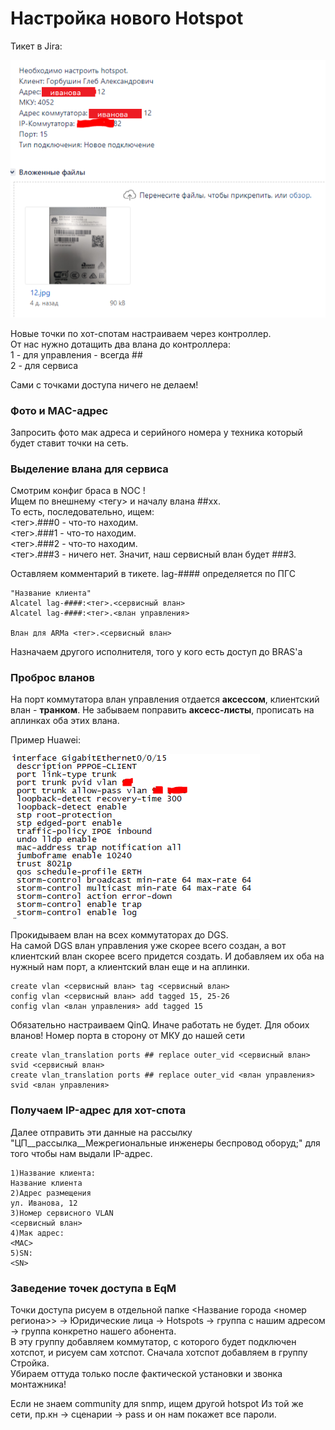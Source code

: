# Настройка нового Hotspot

Тикет в Jira:

![](../../.gitbook/assets/image%20%2841%29.png)

Новые точки по хот-спотам настраиваем через контроллер.   
От нас нужно дотащить два влана до контроллера:   
1 - для управления - всегда \#\#  
2 - для сервиса 

Сами с точками доступа ничего не делаем!

### Фото и MAC-адрес

Запросить фото мак адреса и серийного номера у техника который будет ставит точки на сеть. 

### Выделение влана для сервиса

Смотрим конфиг браса в NOC !  
Ищем по внешнему &lt;тегу&gt; и началу влана \#\#хх.   
То есть, последовательно, ищем:   
&lt;тег&gt;.\#\#\#0 - что-то находим.   
&lt;тег&gt;.\#\#\#1 - что-то находим.   
&lt;тег&gt;.\#\#\#2 - что-то находим.   
&lt;тег&gt;.\#\#\#3 - ничего нет. Значит, наш сервисный влан будет \#\#\#3.

Оставляем комментарий в тикете. lag-\#\#\#\# определяется по ПГС

```text
"Название клиента"
Alcatel lag-####:<тег>.<сервисный влан>
Alcatel lag-####:<тег>.<влан управления>

Влан для ARMа <тег>.<сервисный влан>
```

Назначаем другого исполнителя, того у кого есть доступ до BRAS'а

### Проброс вланов

На порт коммутатора влан управления отдается **аксессом**, клиентский влан - **транком**. Не забываем поправить **аксесс-листы**, прописать на аплинках оба этих влана.

Пример Huawei:

![](../../.gitbook/assets/image%20%2823%29.png)

Прокидываем влан на всех коммутаторах до DGS.   
На самой DGS влан управления уже скорее всего создан, а вот клиентский влан скорее всего придется создать. И добавляем их оба на нужный нам порт, а клиентский влан еще и на аплинки.

```text
create vlan <сервисный влан> tag <сервисный влан>
config vlan <сервисный влан> add tagged 15, 25-26
config vlan <влан управления> add tagged 15
```

Обязательно настраиваем QinQ. Иначе работать не будет. Для обоих вланов! Номер порта в сторону от МКУ до нашей сети

```text
create vlan_translation ports ## replace outer_vid <сервисный влан> svid <сервисный влан>
create vlan_translation ports ## replace outer_vid <влан управления> svid <влан управления>
```

### Получаем IP-адрес для хот-спота

Далее отправить эти данные на рассылку "ЦП\__рассылка\__Межрегиональные инженеры беспровод оборуд;" для того чтобы нам выдали IP-адрес. 

```text
1)Название клиента:
Название клиента
2)Адрес размещения
ул. Иванова, 12
3)Номер сервисного VLAN
<сервисный влан>
4)Мак адрес:
<MAC>
5)SN: 
<SN>
```

### Заведение точек доступа в EqM

Точки доступа рисуем в отдельной папке &lt;Название города &lt;номер региона&gt;&gt; -&gt; Юридические лица -&gt; Hotspots -&gt; группа с нашим адресом -&gt; группа конкретно нашего абонента.   
В эту группу добавляем коммутатор, с которого будет подключен хотспот, и рисуем сам хотспот. Сначала хотспот добавляем в группу Стройка.   
Убираем оттуда только после фактической установки и звонка монтажника!

Если не знаем community для snmp, ищем другой hotspot Из той же сети, пр.кн -&gt; сценарии -&gt; pass и он нам покажет все пароли.

